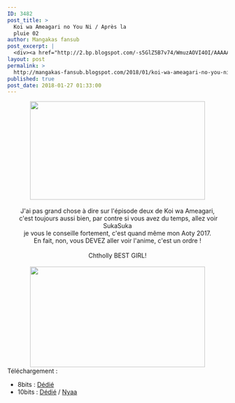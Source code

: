 ```yaml
---
ID: 3482
post_title: >
  Koi wa Ameagari no You Ni / Après la
  pluie 02
author: Mangakas fansub
post_excerpt: |
  <div><a href="http://2.bp.blogspot.com/-s5GlZ5B7v74/WmuzAOVI4OI/AAAAAAAABG4/KTaBJQKlyTYy1YEsHASdoKa62F6dtXSSgCK4BGAYYCw/s1600/vlcsnap-error067.png" imageanchor="1"><img border="0" height="225" src="https://2.bp.blogspot.com/-s5GlZ5B7v74/WmuzAOVI4OI/AAAAAAAABG4/KTaBJQKlyTYy1YEsHASdoKa62F6dtXSSgCK4BGAYYCw/s400/vlcsnap-error067.png" width="400"></a></div><div><br></div><div>J'ai pas grand chose &agrave; dire sur l'&eacute;pisode deux de Koi wa Ameagari,</div><div>&nbsp;c'est toujours aussi bien, par contre si vous avez du temps, allez voir SukaSuka</div><div>je vous le conseille fortement, c'est quand m&ecirc;me mon Aoty 2017.</div><div>En fait, non, vous DEVEZ aller voir l'anime, c'est un ordre !</div><div><br></div><div>Chtholly BEST GIRL!</div><div><br></div><div><a href="http://1.bp.blogspot.com/-MmDu92hTHZE/Wmu2S7o8m0I/AAAAAAAABHM/ZxUqjFnCVgsHrbqfE5F_cDwVSzOXmEy2QCK4BGAYYCw/s1600/vlcsnap-error021.png" imageanchor="1"><img border="0" height="230" src="https://1.bp.blogspot.com/-MmDu92hTHZE/Wmu2S7o8m0I/AAAAAAAABHM/ZxUqjFnCVgsHrbqfE5F_cDwVSzOXmEy2QCK4BGAYYCw/s400/vlcsnap-error021.png" width="400"></a></div><div>T&eacute;l&eacute;chargement :</div><div></div><ul><li>8bits : <a href="https://ddl.family-desuyo.moe/Anime/Koi%20wa%20%28Apr%C3%A8s%20la%20Pluie%29/%5BMangakas-Family%5D%20Koi%20wa%20Ameagari%20no%20Y%C3%B4%20ni%20%28Apr%C3%A8s%20la%20Pluie%29%20-%2002%20VOSTFR%20%5BTV%201080p%20AAC%5D%20%5BAC822566%5D.mp4" target="_blank">D&eacute;di&eacute;</a></li><li>10bits : <a href="https://ddl.family-desuyo.moe/Anime/Koi%20wa%20%28Apr%C3%A8s%20la%20Pluie%29/%5BMangakas-Family%5D%20Koi%20wa%20Ameagari%20no%20Y%C3%B4%20ni%20%28Apr%C3%A8s%20la%20Pluie%29%20-%2002%20VOSTFR%20%5BTV%201080p%2010bits%20E-AC3%5D%20%5BC937615D%5D.mkv" target="_blank">D&eacute;di&eacute;</a> / <a href="https://nyaa.si/view/1000212" target="_blank">Nyaa</a></li></ul>
layout: post
permalink: >
  http://mangakas-fansub.blogspot.com/2018/01/koi-wa-ameagari-no-you-ni-apres-la.html
published: true
post_date: 2018-01-27 01:33:00
---
```

<div class="separator" style="clear: both; text-align: center;"><a href="http://2.bp.blogspot.com/-s5GlZ5B7v74/WmuzAOVI4OI/AAAAAAAABG4/KTaBJQKlyTYy1YEsHASdoKa62F6dtXSSgCK4BGAYYCw/s1600/vlcsnap-error067.png" imageanchor="1" style="margin-left: 1em; margin-right: 1em;"><img border="0" height="225" src="https://united-subs.dearclouds.com/wp-content/uploads/2018/04/ccd6c5c92e777667b90e57af0d8e746b.jpg" width="400" /></a></div><div class="separator" style="clear: both; text-align: center;"><br /></div><div class="" style="clear: both; text-align: center;">J'ai pas grand chose à dire sur l'épisode deux de Koi wa Ameagari,</div><div class="" style="clear: both; text-align: center;">&nbsp;c'est toujours aussi bien, par contre si vous avez du temps, allez voir SukaSuka</div><div class="" style="clear: both; text-align: center;">je vous le conseille fortement, c'est quand même mon Aoty 2017.</div><div class="" style="clear: both; text-align: center;">En fait, non, vous DEVEZ aller voir l'anime, c'est un ordre !</div><div class="" style="clear: both; text-align: center;"><br /></div><div class="" style="clear: both; text-align: center;">Chtholly BEST GIRL!</div><div class="" style="clear: both; text-align: center;"><br /></div><div class="separator" style="clear: both; text-align: center;"><a href="http://1.bp.blogspot.com/-MmDu92hTHZE/Wmu2S7o8m0I/AAAAAAAABHM/ZxUqjFnCVgsHrbqfE5F_cDwVSzOXmEy2QCK4BGAYYCw/s1600/vlcsnap-error021.png" imageanchor="1" style="margin-left: 1em; margin-right: 1em;"><img border="0" height="230" src="https://1.bp.blogspot.com/-MmDu92hTHZE/Wmu2S7o8m0I/AAAAAAAABHM/ZxUqjFnCVgsHrbqfE5F_cDwVSzOXmEy2QCK4BGAYYCw/s400/vlcsnap-error021.png" width="400" /></a></div><div class="" style="clear: both; text-align: left;">Téléchargement :</div><div class="separator" style="clear: both; text-align: left;"></div><ul><li>8bits : <a href="https://ddl.family-desuyo.moe/Anime/Koi%20wa%20%28Apr%C3%A8s%20la%20Pluie%29/%5BMangakas-Family%5D%20Koi%20wa%20Ameagari%20no%20Y%C3%B4%20ni%20%28Apr%C3%A8s%20la%20Pluie%29%20-%2002%20VOSTFR%20%5BTV%201080p%20AAC%5D%20%5BAC822566%5D.mp4" >Dédié</a></li><li>10bits : <a href="https://ddl.family-desuyo.moe/Anime/Koi%20wa%20%28Apr%C3%A8s%20la%20Pluie%29/%5BMangakas-Family%5D%20Koi%20wa%20Ameagari%20no%20Y%C3%B4%20ni%20%28Apr%C3%A8s%20la%20Pluie%29%20-%2002%20VOSTFR%20%5BTV%201080p%2010bits%20E-AC3%5D%20%5BC937615D%5D.mkv" >Dédié</a> / <a href="https://nyaa.si/view/1000212" >Nyaa</a></li></ul>